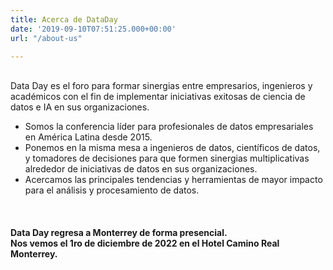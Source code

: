 ```yaml
---
title: Acerca de DataDay
date: '2019-09-10T07:51:25.000+00:00'
url: "/about-us"

---
```



<br>
Data Day es el foro para formar sinergias entre empresarios, ingenieros y académicos con el fin de implementar iniciativas exitosas de ciencia de datos e IA en sus organizaciones.
<br>

* Somos la conferencia líder para profesionales de datos empresariales en América Latina desde 2015. 
* Ponemos en la misma mesa a ingenieros de datos, científicos de datos, y tomadores de decisiones para que formen sinergias multiplicativas alrededor de iniciativas de datos en sus organizaciones.
* Acercamos las principales tendencias y herramientas de mayor impacto para el análisis y procesamiento de datos.

<br>

<h4 class="text-center">Data Day regresa a Monterrey de forma presencial. <br>Nos vemos el 1ro de diciembre de 2022 en el Hotel Camino Real Monterrey.</h4>
